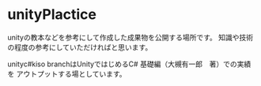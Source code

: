 # unityPlactice

unityの教本などを参考にして作成した成果物を公開する場所です。
知識や技術の程度の参考にしていただければと思います。

unityc#kiso branchはUnityではじめるC# 基礎編（大槻有一郎　著）での実績を
アウトプットする場としています。
